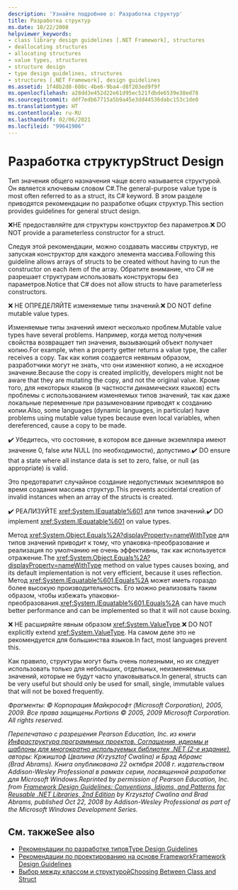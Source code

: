 ```yaml
---
description: 'Узнайте подробнее о: Разработка структур'
title: Разработка структур
ms.date: 10/22/2008
helpviewer_keywords:
- class library design guidelines [.NET Framework], structures
- deallocating structures
- allocating structures
- value types, structures
- structure design
- type design guidelines, structures
- structures [.NET Framework], design guidelines
ms.assetid: 1f48b2d8-608c-4be6-9ba4-d8f203ed9f9f
ms.openlocfilehash: a28dd3e452d22e61d95ec521fdbde6539e38ed78
ms.sourcegitcommit: ddf7edb67715a5b9a45e3dd44536dabc153c1de0
ms.translationtype: HT
ms.contentlocale: ru-RU
ms.lasthandoff: 02/06/2021
ms.locfileid: "99641906"
---
```

# <a name="struct-design"></a><span data-ttu-id="7ac24-103">Разработка структур</span><span class="sxs-lookup"><span data-stu-id="7ac24-103">Struct Design</span></span>

<span data-ttu-id="7ac24-104">Тип значения общего назначения чаще всего называется структурой. Он является ключевым словом C#.</span><span class="sxs-lookup"><span data-stu-id="7ac24-104">The general-purpose value type is most often referred to as a struct, its C# keyword.</span></span> <span data-ttu-id="7ac24-105">В этом разделе приводятся рекомендации по разработке общих структур.</span><span class="sxs-lookup"><span data-stu-id="7ac24-105">This section provides guidelines for general struct design.</span></span>

 <span data-ttu-id="7ac24-106">❌НЕ предоставляйте для структуры конструктор без параметров.</span><span class="sxs-lookup"><span data-stu-id="7ac24-106">❌ DO NOT provide a parameterless constructor for a struct.</span></span>

 <span data-ttu-id="7ac24-107">Следуя этой рекомендации, можно создавать массивы структур, не запуская конструктор для каждого элемента массива.</span><span class="sxs-lookup"><span data-stu-id="7ac24-107">Following this guideline allows arrays of structs to be created without having to run the constructor on each item of the array.</span></span> <span data-ttu-id="7ac24-108">Обратите внимание, что C# не разрешает структурам использовать конструкторы без параметров.</span><span class="sxs-lookup"><span data-stu-id="7ac24-108">Notice that C# does not allow structs to have parameterless constructors.</span></span>

 <span data-ttu-id="7ac24-109">❌ НЕ ОПРЕДЕЛЯЙТЕ изменяемые типы значений.</span><span class="sxs-lookup"><span data-stu-id="7ac24-109">❌ DO NOT define mutable value types.</span></span>

 <span data-ttu-id="7ac24-110">Изменяемые типы значений имеют несколько проблем.</span><span class="sxs-lookup"><span data-stu-id="7ac24-110">Mutable value types have several problems.</span></span> <span data-ttu-id="7ac24-111">Например, когда метод получения свойства возвращает тип значения, вызывающий объект получает копию.</span><span class="sxs-lookup"><span data-stu-id="7ac24-111">For example, when a property getter returns a value type, the caller receives a copy.</span></span> <span data-ttu-id="7ac24-112">Так как копия создается неявным образом, разработчики могут не знать, что они изменяют копию, а не исходное значение.</span><span class="sxs-lookup"><span data-stu-id="7ac24-112">Because the copy is created implicitly, developers might not be aware that they are mutating the copy, and not the original value.</span></span> <span data-ttu-id="7ac24-113">Кроме того, для некоторых языков (в частности динамических языков) есть проблемы с использованием изменяемых типов значений, так как даже локальные переменные при разыменовании приводят к созданию копии.</span><span class="sxs-lookup"><span data-stu-id="7ac24-113">Also, some languages (dynamic languages, in particular) have problems using mutable value types because even local variables, when dereferenced, cause a copy to be made.</span></span>

 <span data-ttu-id="7ac24-114">✔️ Убедитесь, что состояние, в котором все данные экземпляра имеют значение 0, false или NULL (по необходимости), допустимо.</span><span class="sxs-lookup"><span data-stu-id="7ac24-114">✔️ DO ensure that a state where all instance data is set to zero, false, or null (as appropriate) is valid.</span></span>

 <span data-ttu-id="7ac24-115">Это предотвратит случайное создание недопустимых экземпляров во время создания массива структур.</span><span class="sxs-lookup"><span data-stu-id="7ac24-115">This prevents accidental creation of invalid instances when an array of the structs is created.</span></span>

 <span data-ttu-id="7ac24-116">✔️ РЕАЛИЗУЙТЕ <xref:System.IEquatable%601> для типов значений.</span><span class="sxs-lookup"><span data-stu-id="7ac24-116">✔️ DO implement <xref:System.IEquatable%601> on value types.</span></span>

 <span data-ttu-id="7ac24-117">Метод <xref:System.Object.Equals%2A?displayProperty=nameWithType> для типов значений приводит к тому, что упаковка-преобразование и реализация по умолчанию не очень эффективны, так как используется отражение.</span><span class="sxs-lookup"><span data-stu-id="7ac24-117">The <xref:System.Object.Equals%2A?displayProperty=nameWithType> method on value types causes boxing, and its default implementation is not very efficient, because it uses reflection.</span></span> <span data-ttu-id="7ac24-118">Метод <xref:System.IEquatable%601.Equals%2A> может иметь гораздо более высокую производительность. Его можно реализовать таким образом, чтобы избежать упаковки-преобразования.</span><span class="sxs-lookup"><span data-stu-id="7ac24-118"><xref:System.IEquatable%601.Equals%2A> can have much better performance and can be implemented so that it will not cause boxing.</span></span>

 <span data-ttu-id="7ac24-119">❌ НЕ расширяйте явным образом <xref:System.ValueType>.</span><span class="sxs-lookup"><span data-stu-id="7ac24-119">❌ DO NOT explicitly extend <xref:System.ValueType>.</span></span> <span data-ttu-id="7ac24-120">На самом деле это не рекомендуется для большинства языков.</span><span class="sxs-lookup"><span data-stu-id="7ac24-120">In fact, most languages prevent this.</span></span>

 <span data-ttu-id="7ac24-121">Как правило, структуры могут быть очень полезными, но их следует использовать только для небольших, отдельных, неизменяемых значений, которые не будут часто упаковываться.</span><span class="sxs-lookup"><span data-stu-id="7ac24-121">In general, structs can be very useful but should only be used for small, single, immutable values that will not be boxed frequently.</span></span>

 <span data-ttu-id="7ac24-122">*Фрагменты: © Корпорация Майкрософт (Microsoft Corporation), 2005, 2009. Все права защищены.*</span><span class="sxs-lookup"><span data-stu-id="7ac24-122">*Portions © 2005, 2009 Microsoft Corporation. All rights reserved.*</span></span>

 <span data-ttu-id="7ac24-123">*Перепечатано с разрешения Pearson Education, Inc. из книги [Инфраструктура программных проектов. Соглашения, идиомы и шаблоны для многократно используемых библиотек .NET (2-е издание)](https://www.informit.com/store/framework-design-guidelines-conventions-idioms-and-9780321545619), авторы: Кржиштоф Цвалина (Krzysztof Cwalina) и Брэд Абрамс (Brad Abrams). Книга опубликована 22 октября 2008 г. издательством Addison-Wesley Professional в рамках серии, посвященной разработке для Microsoft Windows.*</span><span class="sxs-lookup"><span data-stu-id="7ac24-123">*Reprinted by permission of Pearson Education, Inc. from [Framework Design Guidelines: Conventions, Idioms, and Patterns for Reusable .NET Libraries, 2nd Edition](https://www.informit.com/store/framework-design-guidelines-conventions-idioms-and-9780321545619) by Krzysztof Cwalina and Brad Abrams, published Oct 22, 2008 by Addison-Wesley Professional as part of the Microsoft Windows Development Series.*</span></span>

## <a name="see-also"></a><span data-ttu-id="7ac24-124">См. также</span><span class="sxs-lookup"><span data-stu-id="7ac24-124">See also</span></span>

- [<span data-ttu-id="7ac24-125">Рекомендации по разработке типов</span><span class="sxs-lookup"><span data-stu-id="7ac24-125">Type Design Guidelines</span></span>](type.md)
- [<span data-ttu-id="7ac24-126">Рекомендации по проектированию на основе Framework</span><span class="sxs-lookup"><span data-stu-id="7ac24-126">Framework Design Guidelines</span></span>](index.md)
- [<span data-ttu-id="7ac24-127">Выбор между классом и структурой</span><span class="sxs-lookup"><span data-stu-id="7ac24-127">Choosing Between Class and Struct</span></span>](choosing-between-class-and-struct.md)
